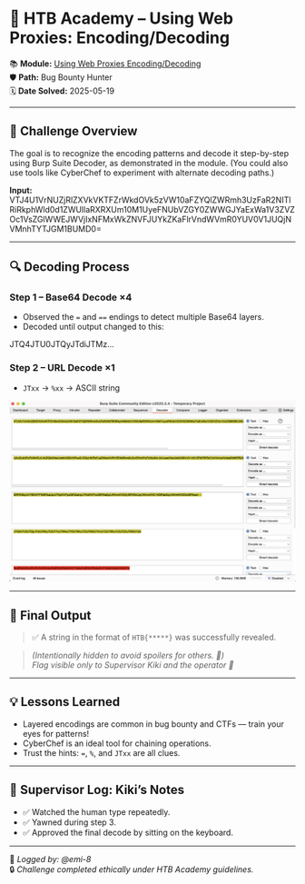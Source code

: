 # 🧩 HTB Academy – Using Web Proxies: Encoding/Decoding

📚 **Module:** [Using Web Proxies Encoding/Decoding](https://academy.hackthebox.com/module/110/section/1052)  
🛡️ **Path:** Bug Bounty Hunter  
🗓️ **Date Solved:** 2025-05-19

---

## 🧠 Challenge Overview
The goal is to recognize the encoding patterns and decode it step-by-step using Burp Suite Decoder, as demonstrated in the module.
(You could also use tools like CyberChef to experiment with alternate decoding paths.)

**Input:**
VTJ4U1VrNUZjRlZXVkVKTFZrWkdOVk5zVW10aFZYQlZWRmh3UzFaR2NITlRiRkphWld0d1ZWUllaRXRXUm10M1UyeFNUbVZGY0ZWWGJYaExWa1V3ZVZOc1VsZGlWWEJWVjIxNFMxWkZNVFJUYkZKaFlrVndWVmR0YUV0V1JUQjNVMnhTYTJGM1BUMD0=

---

## 🔍 Decoding Process

### Step 1 – Base64 Decode ×4
- Observed the `=` and `==` endings to detect multiple Base64 layers.
- Decoded until output changed to this:

JTQ4JTU0JTQyJTdiJTMz...

### Step 2 – URL Decode ×1
- `JTxx` → `%xx` → ASCII string

<img src="../screenshots/decoding-burp-steps.png" width="700"/>

---

## 🏁 Final Output
> ✅ A string in the format of `HTB{*****}` was successfully revealed.

> _(Intentionally hidden to avoid spoilers for others. 🫣)_  
> _Flag visible only to Supervisor Kiki and the operator 🐾_

---

## 💡 Lessons Learned
- Layered encodings are common in bug bounty and CTFs — train your eyes for patterns!
- CyberChef is an ideal tool for chaining operations.
- Trust the hints: `=`, `%`, and `JTxx` are all clues.

---

## 🐾 Supervisor Log: Kiki’s Notes
- ✅ Watched the human type repeatedly.
- ✅ Yawned during step 3.
- ✅ Approved the final decode by sitting on the keyboard.

---

🧠 *Logged by: @emi-8*  
🔒 *Challenge completed ethically under HTB Academy guidelines.*